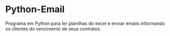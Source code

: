 # Python-Email
Programa em Python para ler planilhas do excel e enviar emails informando os clientes do vencimento de seus contratos.
